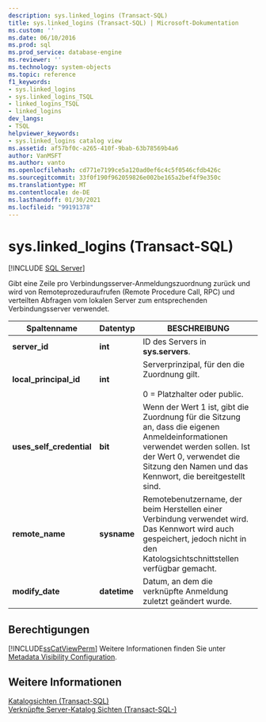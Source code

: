 ```yaml
---
description: sys.linked_logins (Transact-SQL)
title: sys.linked_logins (Transact-SQL) | Microsoft-Dokumentation
ms.custom: ''
ms.date: 06/10/2016
ms.prod: sql
ms.prod_service: database-engine
ms.reviewer: ''
ms.technology: system-objects
ms.topic: reference
f1_keywords:
- sys.linked_logins
- sys.linked_logins_TSQL
- linked_logins_TSQL
- linked_logins
dev_langs:
- TSQL
helpviewer_keywords:
- sys.linked_logins catalog view
ms.assetid: af57bf0c-a265-410f-9bab-63b78569b4a6
author: VanMSFT
ms.author: vanto
ms.openlocfilehash: cd771e7199ce5a120ad0ef6c4c5f0546cfdb426c
ms.sourcegitcommit: 33f0f190f962059826e002be165a2bef4f9e350c
ms.translationtype: MT
ms.contentlocale: de-DE
ms.lasthandoff: 01/30/2021
ms.locfileid: "99191378"
---
```

# <a name="syslinked_logins-transact-sql"></a>sys.linked_logins (Transact-SQL)
[!INCLUDE [SQL Server](../../includes/applies-to-version/sqlserver.md)]

  Gibt eine Zeile pro Verbindungsserver-Anmeldungszuordnung zurück und wird von Remoteprozeduraufrufen (Remote Procedure Call, RPC) und verteilten Abfragen vom lokalen Server zum entsprechenden Verbindungsserver verwendet.  
  
|Spaltenname|Datentyp|BESCHREIBUNG|  
|-----------------|---------------|-----------------|  
|**server_id**|**int**|ID des Servers in **sys.servers**.|  
|**local_principal_id**|**int**|Serverprinzipal, für den die Zuordnung gilt.<br /><br /> 0 = Platzhalter oder public.|  
|**uses_self_credential**|**bit**|Wenn der Wert 1 ist, gibt die Zuordnung für die Sitzung an, dass die eigenen Anmeldeinformationen verwendet werden sollen. Ist der Wert 0, verwendet die Sitzung den Namen und das Kennwort, die bereitgestellt sind.|  
|**remote_name**|**sysname**|Remotebenutzername, der beim Herstellen einer Verbindung verwendet wird. Das Kennwort wird auch gespeichert, jedoch nicht in den Katologsichtschnittstellen verfügbar gemacht.|  
|**modify_date**|**datetime**|Datum, an dem die verknüpfte Anmeldung zuletzt geändert wurde.|  
  
## <a name="permissions"></a>Berechtigungen  
 [!INCLUDE[ssCatViewPerm](../../includes/sscatviewperm-md.md)] Weitere Informationen finden Sie unter [Metadata Visibility Configuration](../../relational-databases/security/metadata-visibility-configuration.md).  
  
## <a name="see-also"></a>Weitere Informationen  
 [Katalogsichten &#40;Transact-SQL&#41;](../../relational-databases/system-catalog-views/catalog-views-transact-sql.md)   
 [Verknüpfte Server-Katalog Sichten &#40;Transact-SQL-&#41;](../../relational-databases/system-catalog-views/linked-servers-catalog-views-transact-sql.md)  
  
  
